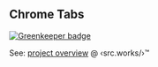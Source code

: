 ## Chrome Tabs

[![Greenkeeper badge](https://badges.greenkeeper.io/src-works/chrome-tabs.svg)](https://greenkeeper.io/)

See: [project overview](https://src.works/google-chrome-tabs-javascript-electron-webviews-iframes) @ ‹src.works/›™
